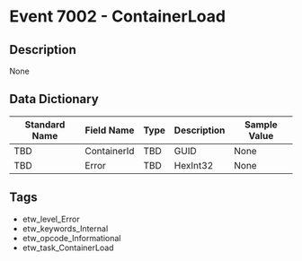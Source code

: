 # Event 7002 - ContainerLoad

## Description
None

## Data Dictionary
|Standard Name|Field Name|Type|Description|Sample Value|
|---|---|---|---|---|
|TBD|ContainerId|TBD|GUID|None|None|
|TBD|Error|TBD|HexInt32|None|None|

## Tags
* etw_level_Error
* etw_keywords_Internal
* etw_opcode_Informational
* etw_task_ContainerLoad